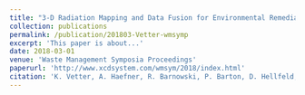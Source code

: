 ```yaml
---
title: "3-D Radiation Mapping and Data Fusion for Environmental Remediation and Cleanup"
collection: publications
permalink: /publication/201803-Vetter-wmsymp
excerpt: 'This paper is about...'
date: 2018-03-01
venue: 'Waste Management Symposia Proceedings'
paperurl: 'http://www.xcdsystem.com/wmsym/2018/index.html'
citation: 'K. Vetter, A. Haefner, R. Barnowski, P. Barton, D. Hellfeld, T. Joshi, R. Pavlovsky, Y. Sanada, Y. Shikaze, and T. Torii, &quot;3-D Radiation Mapping and Data Fusion for Environmental Remediation and Cleanup&quot;, <i>in Proc. Waste Management Symp.</i>, Phoenix, AZ, Mar. 2018.'
---
```

